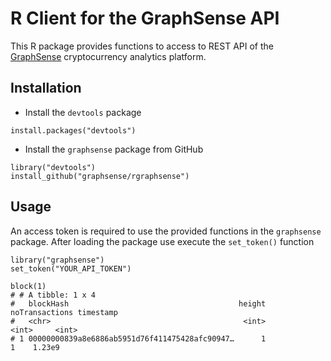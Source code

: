 # R Client for the GraphSense API

This R package provides functions to access to REST API of the
[GraphSense][graphsense] cryptocurrency analytics platform.

## Installation

- Install the `devtools` package

```
install.packages("devtools")
```

- Install the `graphsense` package from GitHub

```
library("devtools")
install_github("graphsense/rgraphsense")
```

## Usage

An access token is required to use the provided functions in the
`graphsense` package. After loading the package use execute the
`set_token()` function

```
library("graphsense")
set_token("YOUR_API_TOKEN")

block(1)
# # A tibble: 1 x 4
#   blockHash                                      height noTransactions timestamp
#   <chr>                                           <int>          <int>     <int>
# 1 00000000839a8e6886ab5951d76f411475428afc90947…      1              1    1.23e9
```

[graphsense]: https://graphsense.info
